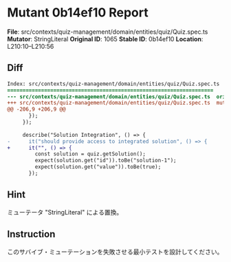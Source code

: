 # Mutant 0b14ef10 Report

**File**: src/contexts/quiz-management/domain/entities/quiz/Quiz.spec.ts
**Mutator**: StringLiteral
**Original ID**: 1065
**Stable ID**: 0b14ef10
**Location**: L210:10–L210:56

## Diff

```diff
Index: src/contexts/quiz-management/domain/entities/quiz/Quiz.spec.ts
===================================================================
--- src/contexts/quiz-management/domain/entities/quiz/Quiz.spec.ts	original
+++ src/contexts/quiz-management/domain/entities/quiz/Quiz.spec.ts	mutated #1065
@@ -206,9 +206,9 @@
       });
     });
 
     describe("Solution Integration", () => {
-      it("should provide access to integrated solution", () => {
+      it("", () => {
         const solution = quiz.getSolution();
         expect(solution.get("id")).toBe("solution-1");
         expect(solution.get("value")).toBe(true);
       });
```

## Hint

ミューテータ "StringLiteral" による置換。

## Instruction

このサバイブ・ミューテーションを失敗させる最小テストを設計してください。
